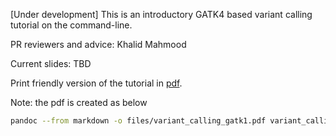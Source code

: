 [Under development] This is an introductory GATK4 based variant calling tutorial on the command-line.

PR reviewers and advice: Khalid Mahmood

Current slides: TBD

Print friendly version of the tutorial in [pdf](file/variant_calling_gatk1.pdf).

Note: the pdf is created as below

```bash
pandoc --from markdown -o files/variant_calling_gatk1.pdf variant_calling_gatk1_print.md
```
